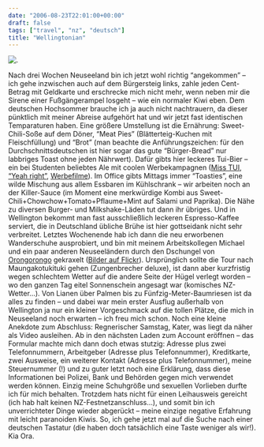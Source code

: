 ```yaml
---
date: "2006-08-23T22:01:00+00:00"
draft: false
tags: ["travel", "nz", "deutsch"]
title: "Wellingtonian"
---
```

![.](http://chillu.com/assets/blog_oroungoroungo.jpg ".")

Nach drei Wochen Neuseeland bin ich jetzt wohl richtig “angekommen”
– ich gehe inzwischen auch auf dem Bürgersteig links, zahle jeden
Cent-Betrag mit Geldkarte und erschrecke mich nicht mehr, wenn
neben mir die Sirene einer Fußgängerampel losgeht – wie ein
normaler Kiwi eben. Dem deutschen Hochsommer brauche ich ja auch
nicht nachtrauern, da dieser pünktlich mit meiner Abreise aufgehört
hat und wir jetzt fast identischen Temparaturen haben. Eine größere
Umstellung ist die Ernährung: Sweet-Chili-Soße auf dem Döner, “Meat
Pies” (Blätterteig-Kuchen mit Fleischfüllung) und “Brot” (man
beachte die Anführungszeichen: für den Durchschnittsdeutschen ist
hier sogar das gute “Bürger-Bread” nur labbriges Toast ohne jeden
Nährwert). Dafür gibts hier leckeres Tui-Bier – ein bei Studenten
beliebtes Ale mit coolen Werbekampagnen
([Miss TUI](http://www.tui.co.nz/default.asp?s1=Galleries&s2=Miss%20Tui),
[“Yeah right”](http://www.betterliving.co.nz/net/forums/ShowPost.aspx?PostID=8710),
[Werbefilme](http://www.tui.co.nz/default.asp?s1=Downloads&s2=Video%20Library)).
Im Office gibts Mittags immer “Toasties”, eine wilde Mischung aus
allem Essbaren im Kühlschrank – wir arbeiten noch an der
Killer-Sauce (im Moment eine merkwürdige Kombi aus
Sweet-Chili+Chowchow+Tomato+Pflaume+Mint auf Salami und Paprika).
Die Nähe zu diversen Burger- und Milkshake-Läden tut dann ihr
übriges. Und in Wellington bekommt man fast ausschließlich leckeren
Espresso-Kaffee serviert, die in Deutschland übliche Brühe ist hier
gottseidank nicht sehr verbreitet. Letztes Wochenende hab ich dann
die neu erworbenen Wanderschuhe ausprobiert, und bin mit meinem
Arbeitskollegen Michael und ein paar anderen Neuseeländern durch
den Dschungel von
[Orongorongo](http://zoomin.co.nz/nz/lower+hutt/eastbourne/-orongorongo+track/)
gekraxelt
([Bilder auf Flickr](http://www.flickr.com/photos/chillu/sets/72157594232409818/)).
Ursprünglich sollte die Tour nach Maungakotukituki gehen
(Zungenbrecher deluxe), ist dann aber kurzfristig wegen schlechtem
Wetter auf die andere Seite der Hügel verlegt worden – wo den
ganzen Tag eitel Sonnenschein angesagt war (komisches NZ-Wetter…).
Von Lianen über Palmen bis zu Fünfzig-Meter-Baumriesen ist da alles
zu finden – und dabei war mein erster Ausflug außerhalb von
Wellington ja nur ein kleiner Vorgeschmack auf die tollen Plätze,
die mich in Neuseeland noch erwarten – ich freu mich schon. Noch
eine kleine Anekdote zum Abschluss: Regnerischer Samstag, Kater,
was liegt da näher als Video ausleihen. Ab in den nächsten Laden
zum Account eröffnen – das Formular machte mich dann doch etwas
stutzig: Adresse plus zwei Telefonnummern, Arbeitgeber (Adresse
plus Telefonnummer), Kreditkarte, zwei Ausweise, ein weiterer
Kontakt (Adresse plus Telefonnummer), meine Steuernummer (!) und zu
guter letzt noch eine Erklärung, dass diese Informationen bei
Polizei, Bank und Behörden gegen mich verwendet werden können.
Einzig meine Schuhgröße und sexuellen Vorlieben durfte ich für mich
behalten. Trotzdem hats nicht für einen Leihausweis gereicht (ich
hab halt keinen NZ-Festnetzanschluss…), und somit bin ich
unverrichteter Dinge wieder abgerückt – meine einzige negative
Erfahrung mit leicht paranoiden Kiwis. So, ich gehe jetzt mal auf
die Suche nach einer deutschen Tastatur (die haben doch tatsächlich
eine Taste weniger als wir!). Kia Ora.



